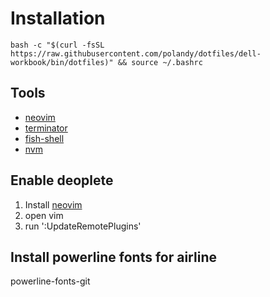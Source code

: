 Installation
============
```
bash -c "$(curl -fsSL https://raw.githubusercontent.com/polandy/dotfiles/dell-workbook/bin/dotfiles)" && source ~/.bashrc
```

## Tools

- [neovim](https://github.com/neovim/neovim)
- [terminator](https://gnometerminator.blogspot.ch/)
- [fish-shell](https://github.com/fish-shell/fish-shell)
- [nvm](https://github.com/creationix/nvm)

## Enable deoplete

1. Install [neovim](https://github.com/neovim/neovim)
2. open vim
3. run ':UpdateRemotePlugins'

## Install powerline fonts for airline
powerline-fonts-git

